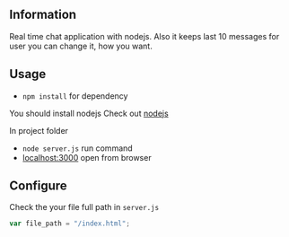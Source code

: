 ## Information
Real time chat application with nodejs. Also it keeps last 10 messages for user you can change it, how you want.  

## Usage
+ `npm install` for dependency

You should install nodejs
Check out [nodejs](http://nodejs.org) 

In project folder
+ `node server.js` run command
+ [localhost:3000](localhost:3000) open from browser   

## Configure
Check the your file full path in `server.js`
```js
var file_path = "/index.html";
```
